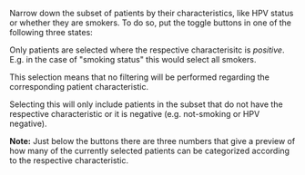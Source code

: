 Narrow down the subset of patients by their characteristics, like HPV status or whether they are smokers. To do so, put the toggle buttons in one of the following three states:

<span class="icon is-small mr-2"><i class="fas fa-plus"></i></span> Only patients are selected where the respective characterisitc is *positive*. E.g. in the case of "smoking status" this would select all smokers.

<span class="icon is-small mr-2"><i class="fas fa-ban"></i></span> This selection means that no filtering will be performed regarding the corresponding patient characteristic.

<span class="icon is-small mr-2"><i class="fas fa-minus"></i></span> Selecting this will only include patients in the subset that do not have the respective characteristic or it is negative (e.g. not-smoking or HPV negative).

<p class="notification is-info is-light">
    <strong>Note:</strong> Just below the buttons there are three numbers that give a preview of how many of the currently selected patients can be categorized according to the respective characteristic.
</p>